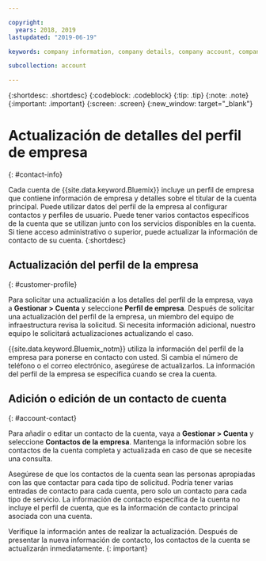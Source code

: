 ```yaml
---

copyright:
  years: 2018, 2019
lastupdated: "2019-06-19"

keywords: company information, company details, company account, company profile, account contact

subcollection: account

---
```


{:shortdesc: .shortdesc}
{:codeblock: .codeblock}
{:tip: .tip}
{:note: .note}
{:important: .important}
{:screen: .screen}
{:new_window: target="_blank"}


# Actualización de detalles del perfil de empresa
{: #contact-info}

Cada cuenta de {{site.data.keyword.Bluemix}} incluye un perfil de empresa que contiene información de empresa y detalles sobre el titular de la cuenta principal. Puede utilizar datos del perfil de la empresa al configurar contactos y perfiles de usuario. Puede tener varios contactos específicos de la cuenta que se utilizan junto con los servicios disponibles en la cuenta. Si tiene acceso administrativo o superior, puede actualizar la información de contacto de su cuenta.
{:shortdesc}

## Actualización del perfil de la empresa
{: #customer-profile}

Para solicitar una actualización a los detalles del perfil de la empresa, vaya a **Gestionar > Cuenta** y seleccione **Perfil de empresa**. Después de solicitar una actualización del perfil de la empresa, un miembro del equipo de infraestructura revisa la solicitud. Si necesita información adicional, nuestro equipo le solicitará actualizaciones actualizando el caso.

{{site.data.keyword.Bluemix_notm}} utiliza la información del perfil de la empresa para ponerse en contacto con usted. Si cambia el número de teléfono o el correo electrónico, asegúrese de actualizarlos. La información del perfil de la empresa se especifica cuando se crea la cuenta.

## Adición o edición de un contacto de cuenta
{: #account-contact}

Para añadir o editar un contacto de la cuenta, vaya a **Gestionar > Cuenta** y seleccione **Contactos de la empresa**. Mantenga la información sobre los contactos de la cuenta completa y actualizada en caso de que se necesite una consulta.

Asegúrese de que los contactos de la cuenta sean las personas apropiadas con las que contactar para cada tipo de solicitud. Podría tener varias entradas de contacto para cada cuenta, pero solo un contacto para cada tipo de servicio. La información de contacto específica de la cuenta no incluye el perfil de cuenta, que es la información de contacto principal asociada con una cuenta.

  Verifique la información antes de realizar la actualización. Después de presentar la nueva información de contacto, los contactos de la cuenta se actualizarán inmediatamente.
  {: important}
